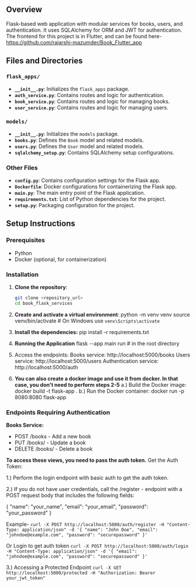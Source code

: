 ## Overview

Flask-based web application with modular services for books, users, and authentication. It uses SQLAlchemy for ORM and JWT for authentication.  
The frontend for this project is in Flutter, and can be found here- 
https://github.com/rajarshi-mazumder/Book_Flutter_app


## Files and Directories

### `flask_apps/`

- **`__init__.py`**: Initializes the `flask_apps` package.
- **`auth_service.py`**: Contains routes and logic for authentication.
- **`book_service.py`**: Contains routes and logic for managing books.
- **`user_service.py`**: Contains routes and logic for managing users.

### `models/`

- **`__init__.py`**: Initializes the `models` package.
- **`books.py`**: Defines the `Book` model and related models.
- **`users.py`**: Defines the `User` model and related models.
- **`sqlalchemy_setup.py`**: Contains SQLAlchemy setup configurations.

### Other Files

- **`config.py`**: Contains configuration settings for the Flask app.
- **`Dockerfile`**: Docker configurations for containerizing the Flask app.
- **`main.py`**: The main entry point of the Flask application.
- **`requirements.txt`**: List of Python dependencies for the project.
- **`setup.py`**: Packaging configuration for the project.

## Setup Instructions

### Prerequisites

- Python
- Docker (optional, for containerization)

### Installation

1. **Clone the repository**:
   ```sh
   git clone <repository_url>
   cd book_flask_services

2. **Create and activate a virtual environment**:
  python -m venv venv
  source venv/bin/activate  # On Windows use `venv\Scripts\activate`

3. **Install the dependencies:**
  pip install -r requirements.txt

4. **Running the Application**
  flask --app main run  # in the root directory

5. Access the endpoints:
  Books service: http://localhost:5000/books
  Users service: http://localhost:5000/users
  Authentication service: http://localhost:5000/auth

6. **You can also create a docker image and use it from docker. In that case, you don't need to perform steps 2-5**
   a.) Build the Docker image:
     docker build -t flask-app .
   b.) Run the Docker container:
     docker run -p 8080:8080 flask-app

### Endpoints Requiring Authentication
**Books Service:**

- POST /books - Add a new book
- PUT /books/<id> - Update a book
- DELETE /books/<id> - Delete a book

**To access these views, you need to pass the auth token.**
Get the Auth Token:

1.) Perform the login endpoint with basic auth to get the auth token.

2.) If you do not have user credentials, call the /register - endpoint with a POST request body that includes the following fields:

   {
     "name": "your_name",
     "email": "your_email",
     "password": "your_password"
   }

Example-
`curl -X POST http://localhost:5000/auth/register -H "Content-Type: application/json" -d '{
  "name": "John Doe",
  "email": "johndoe@example.com",
  "password": "securepassword"
}'`

Or Login to get auth token
`curl -X POST http://localhost:5000/auth/login -H "Content-Type: application/json" -d '{
  "email": "johndoe@example.com",
  "password": "securepassword"
}'`

3.) Accessing a Protected Endpoint
`curl -X GET http://localhost:5000/protected -H "Authorization: Bearer your_jwt_token"`
